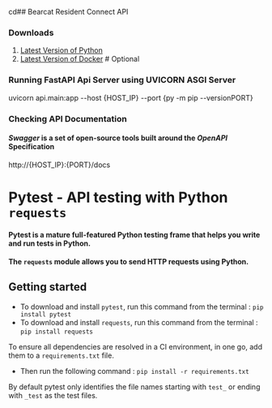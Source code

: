 cd## Bearcat Resident Connect API

### Downloads

1. [Latest Version of Python](https://www.python.org/downloads/)
2. [Latest Version of Docker](https://docs.docker.com/get-docker/) # Optional

### Running FastAPI Api Server using UVICORN ASGI Server

uvicorn api.main:app --host {HOST_IP} --port {py -m pip --versionPORT}

### Checking API Documentation
#### *Swagger* is a set of open-source tools built around the *OpenAPI* Specification
http://{HOST_IP}:{PORT}/docs

# Pytest - API testing with Python `requests`

#### Pytest is a mature full-featured Python testing frame that helps you write and run tests in Python.

#### The `requests` module allows you to send HTTP requests using Python.

## Getting started

* To download and install `pytest`, run this command from the terminal : `pip install pytest`
* To download and install `requests`, run this command from the terminal : `pip install requests`

To ensure all dependencies are resolved in a CI environment, in one go, add them to a `requirements.txt` file.
* Then run the following command : `pip install -r requirements.txt`

By default pytest only identifies the file names starting with `test_` or ending with `_test` as the test files.
